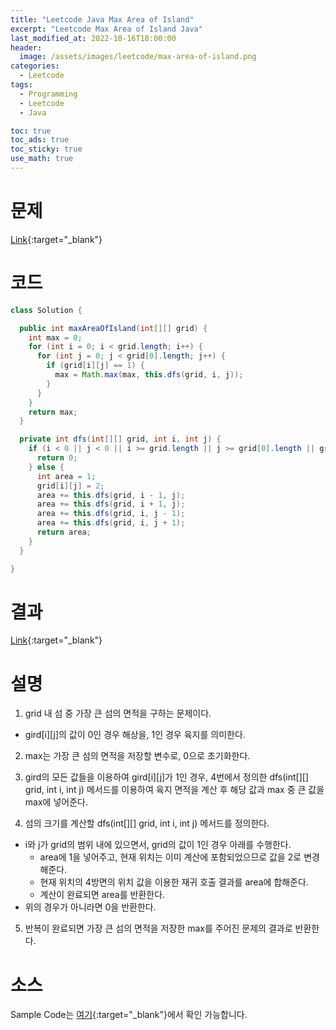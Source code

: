 ```yaml
---
title: "Leetcode Java Max Area of Island"
excerpt: "Leetcode Max Area of Island Java"
last_modified_at: 2022-10-16T18:00:00
header:
  image: /assets/images/leetcode/max-area-of-island.png
categories:
  - Leetcode
tags:
  - Programming
  - Leetcode
  - Java

toc: true
toc_ads: true
toc_sticky: true
use_math: true
---
```

# 문제
[Link](https://leetcode.com/problems/max-area-of-island){:target="_blank"}

# 코드
```java
class Solution {

  public int maxAreaOfIsland(int[][] grid) {
    int max = 0;
    for (int i = 0; i < grid.length; i++) {
      for (int j = 0; j < grid[0].length; j++) {
        if (grid[i][j] == 1) {
          max = Math.max(max, this.dfs(grid, i, j));
        }
      }
    }
    return max;
  }

  private int dfs(int[][] grid, int i, int j) {
    if (i < 0 || j < 0 || i >= grid.length || j >= grid[0].length || grid[i][j] != 1) {
      return 0;
    } else {
      int area = 1;
      grid[i][j] = 2;
      area += this.dfs(grid, i - 1, j);
      area += this.dfs(grid, i + 1, j);
      area += this.dfs(grid, i, j - 1);
      area += this.dfs(grid, i, j + 1);
      return area;
    }
  }

}
```

# 결과
[Link](https://leetcode.com/submissions/detail/823617190/){:target="_blank"}

# 설명
1. grid 내 섬 중 가장 큰 섬의 면적을 구하는 문제이다.
- gird[i][j]의 값이 0인 경우 해상을, 1인 경우 육지를 의미한다.

2. max는 가장 큰 섬의 면적을 저장할 변수로, 0으로 초기화한다.

3. gird의 모든 값들을 이용하여 gird[i][j]가 1인 경우, 4번에서 정의한 dfs(int[][] grid, int i, int j) 메서드를 이용하여 육지 면적을 계산 후 해당 값과 max 중 큰 값을 max에 넣어준다.

4. 섬의 크기를 계산할 dfs(int[][] grid, int i, int j) 메서드를 정의한다.
- i와 j가 grid의 범위 내에 있으면서, grid의 값이 1인 경우 아래를 수행한다.
  - area에 1을 넣어주고, 현재 위치는 이미 계산에 포함되었으므로 값을 2로 변경해준다.
  - 현재 위치의 4방면의 위치 값을 이용한 재귀 호출 결과를 area에 합해준다.
  - 계산이 완료되면 area를 반환한다.
- 위의 경우가 아니라면 0을 반환한다.

5. 반복이 완료되면 가장 큰 섬의 면적을 저장한 max를 주어진 문제의 결과로 반환한다.

# 소스
Sample Code는 [여기](https://github.com/GracefulSoul/leetcode/blob/master/src/main/java/gracefulsoul/problems/MaxAreaOfIsland.java){:target="_blank"}에서 확인 가능합니다.
